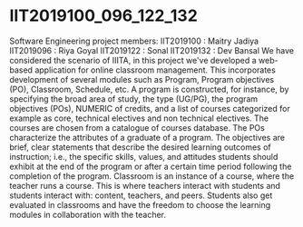 # IIT2019100_096_122_132
Software Engineering project
members: 
      IIT2019100 : Maitry Jadiya
      IIT2019096 : Riya Goyal
      IIT2019122 : Sonal
      IIT2019132 : Dev Bansal 
     We have considered the scenario of IIITA, in this project we've developed a web-based application for online classroom management. This incorporates development of several modules such as Program, Program objectives (PO), Classroom, Schedule, etc. A program is constructed, for instance, by specifying the broad area of study, the type (UG/PG), the program objectives (POs), NUMERIC of credits, and a list of courses categorized for example as core, technical electives and non technical electives. The courses are chosen from a catalogue of courses database. The POs characterize the attributes of a graduate of a program. The objectives are brief, clear statements that describe the desired learning outcomes of instruction; i.e., the specific skills, values, and attitudes students should exhibit at the end of the program or after a certain time period following the completion of the program. Classroom is an instance of a course, where the teacher runs a course. This is where teachers interact with students and students interact with: content, teachers, and peers. Students also get evaluated in classrooms and have the freedom to choose the learning modules in collaboration with the teacher. 

      
